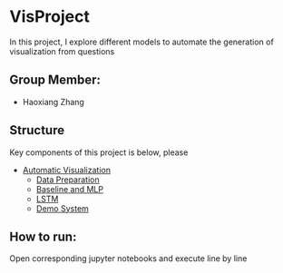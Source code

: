 # VisProject

In this project, I explore different models to automate the generation of visualization from questions

## Group Member:
- Haoxiang Zhang

## Structure

Key components of this project is below, please

* [Automatic Visualization](AutomateVis)
	* [Data Preparation](AutomateVis/Data\Preparation.ipynb) 
	* [Baseline and MLP](AutomateVis/Baseline\and\MLP.ipynb)
  * [LSTM](AutomateVis/LSTM.ipynb)
  * [Demo System](AutomateVis/Demo\System.ipynb)

## How to run:
Open corresponding jupyter notebooks and execute line by line
